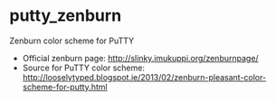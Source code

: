 putty_zenburn
=============

Zenburn color scheme for PuTTY

 - Official zenburn page: http://slinky.imukuppi.org/zenburnpage/
 - Source for PuTTY color scheme: http://looselytyped.blogspot.ie/2013/02/zenburn-pleasant-color-scheme-for-putty.html
